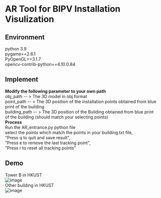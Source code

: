 # AR Tool for BIPV Installation Visulization
## Environment
python 3.9 <br />
pygame==2.6.1 <br />
PyOpenGL==3.1.7 <br />
opencv-contrib-python==4.10.0.84 <br />
## Implement
**Modify the following parameter to your own path** <br />
obj_path -- > The 3D model in obj format <br />
point_path -- > The 3D position of the installation points obtained from blue print of the building <br />
building_path -- > The 3D position of the Building obtained from blue print of the building (should match your selecting points) <br />
**Process** <br />
Run the AR_entrance.py python file <br />
select the points which match the points in your building.txt file, <br />
"Press q to quit and save result", <br />
"Press e to remove the last tracking point", <br />
"Press r to reset all tracking points" <br />
## Demo <br />
Tower B in HKUST <br />
![image](https://github.com/123CHENJINHUA/Gif-Store/blob/main/TowerB.gif)<br />
Other building in HKUST <br />
![image](https://github.com/123CHENJINHUA/Gif-Store/blob/main/otherBuilding.gif)<br />
